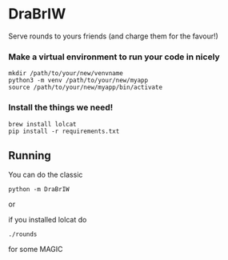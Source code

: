 # DraBrIW

Serve rounds to yours friends (and charge them for the favour!)

### Make a virtual environment to run your code in nicely

```
mkdir /path/to/your/new/venvname
python3 -m venv /path/to/your/new/myapp
source /path/to/your/new/myapp/bin/activate
```

### Install the things we need!

```
brew install lolcat
pip install -r requirements.txt
```

## Running

You can do the classic
```
python -m DraBrIW
```

or

if you installed lolcat do
```
./rounds
```
for some MAGIC
